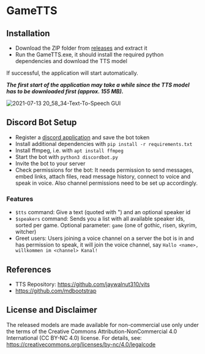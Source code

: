 # GameTTS


## Installation
  
- Download the ZIP folder from [releases](https://github.com/lexkoro/GameTTS/releases/latest/) and extract it
- Run the GameTTS.exe, it should install the required python dependencies and download the TTS model

If successful, the application will start automatically.


***The first start of the application may take a while since the TTS model has to be downloaded first (approx. 155 MB).***


![2021-07-13 20_58_34-Text-To-Speech GUI](https://user-images.githubusercontent.com/6319070/125511688-8c2aed42-d8ac-4826-bf57-fb2bfe27f0fb.png)

## Discord Bot Setup

- Register a [discord application](https://discord.com/developers/applications) and save the bot token
- Install additional dependencies with `pip install -r requirements.txt`
- Install ffmpeg, i.e. with `apt install ffmpeg`
- Start the bot with `python3 discordbot.py`
- Invite the bot to your server
- Check permissions for the bot: It needs permission to send messages, embed links, attach files, read message history, connect to voice and speak in voice. Also channel permissions need to be set up accordingly.

### Features
- `$tts` command: Give a text (quoted with ") and an optional speaker id
- `$speakers` command: Sends you a list with all available speaker ids, sorted per game. Optional parameter: `game` (one of gothic, risen, skyrim, witcher)
- Greet users: Users joining a voice channel on a server the bot is in and has permission to speak, it will join the voice channel, say `Hallo <name>, willkommen im <channel> Kanal!`

## References

- TTS Repository: https://github.com/jaywalnut310/vits
- https://github.com/mdbootstrap


## License and Disclaimer

The released models are made available for non-commercial use only under the terms of the Creative Commons Attribution-NonCommercial 4.0 International (CC BY-NC 4.0) license. For details, see: https://creativecommons.org/licenses/by-nc/4.0/legalcode
